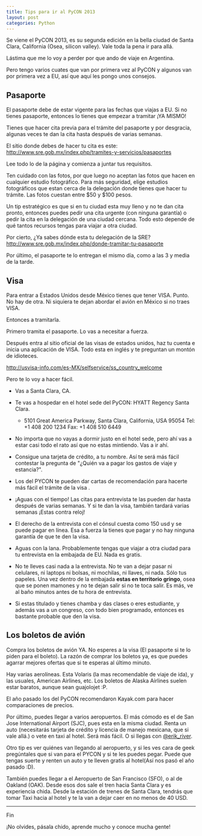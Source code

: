 ```yaml
---
title: Tips para ir al PyCON 2013
layout: post
categories: Python
---
```


Se viene el PyCON 2013, es su segunda edición en la bella ciudad de Santa
Clara, California (Osea, silicon valley). Vale toda la pena ir para allá.

Lástima que me lo voy a perder por que ando de viaje en Argentina.

Pero tengo varios cuates que van por primera vez al PyCON y algunos van por
primera vez a EU, así que aquí les pongo unos consejos.


## Pasaporte

El pasaporte debe de estar vigente para las fechas que viajas a EU. Si no
tienes pasaporte, entonces lo tienes que empezar a tramitar ¡YA MISMO!

Tienes que hacer cita previa para el trámite del pasaporte y por desgracia,
algunas veces te dan la cita hasta después de varias semanas.

El sitio donde debes de hacer tu cita es este: <http://www.sre.gob.mx/index.php/tramites-y-servicios/pasaportes>

Lee todo lo de la página y comienza a juntar tus requisitos.

Ten cuidado con las fotos, por que luego no aceptan las fotos que hacen en
cualquier estudio fotográfico. Para más seguridad, elige estudios fotográficos
que estan cerca de la delegación donde tienes que hacer tu trámite. Las fotos
cuestan entre $50 y $100 pesos.

Un tip estratégico es que si en tu ciudad esta muy lleno y no te dan cita
pronto, entonces puedes pedir una cita urgente (con ninguna garantía) o pedir
la cita en la delegación de una ciudad cercana. Todo esto depende de qué
tantos recursos tengas para viajar a otra ciudad.

Por cierto, ¿Ya sabes dónde esta tu delegación de la SRE?
<http://www.sre.gob.mx/index.php/donde-tramitar-tu-pasaporte>

Por último, el pasaporte te lo entregan el mismo día, como a las 3 y media de
la tarde.

## Visa

Para entrar a Estados Unidos desde México tienes que tener VISA. Punto. No hay
de otra. Ni siquiera te dejan abordar el avión en México si no traes VISA.

Entonces a tramitarla.

Primero tramita el pasaporte. Lo vas a necesitar a fuerza.

Después entra al sitio oficial de las visas de estados unidos, haz tu cuenta e
inicia una aplicación de VISA. Todo esta en inglés y te preguntan un montón de
idioteces.

<http://usvisa-info.com/es-MX/selfservice/ss_country_welcome>

Pero te lo voy a hacer fácil.

* Vas a Santa Clara, CA.
* Te vas a hospedar en el hotel sede del PyCON: HYATT Regency Santa Clara.
  * 5101 Great America Parkway,
  Santa Clara, California, USA 95054
  Tel: +1 408 200 1234    Fax: +1 408 510 6449

* No importa que no vayas a dormir justo en el hotel sede, pero ahí vas a
estar casi todo el rato así que no estas mintiendo. Vas a ir ahí.

* Consigue una tarjeta de crédito, a tu nombre. Así te será más fácil
contestar la pregunta de "¿Quién va a pagar los gastos de viaje y
estancia?".

* Los del PYCON te pueden dar cartas de recomendación para hacerte más fácil
el trámite de la visa .

* ¡Aguas con el tiempo! Las citas para entrevista te las pueden dar hasta
después de varias semanas. Y si te dan la visa, también tardará varias
semanas ¡Estas contra reloj!

* El derecho de la entrevista con el cónsul cuesta como 150 usd y se puede
pagar en línea. Esa a fuerza la tienes que pagar y no hay ninguna garantía
de que te den la visa.

* Aguas con la lana. Probablemente tengas que viajar a otra ciudad para tu
entrevista en la embajada de EU. Nada es gratis.

* No te lleves casi nada a la entrevista. No te van a dejar pasar ni
celulares, ni laptops ni bolsas, ni mochilas, ni llaves, ni nada. Sólo tus
papeles. Una vez dentro de la embajada **estas en territorio gringo**, osea
que se ponen mamones y no te dejan salir si no te toca salir. Es más, ve al
baño minutos antes de tu hora de entrevista.

* Si estas titulado y tienes chamba y das clases o eres estudiante, y además
vas a un congreso, con todo bien programado, entonces es bastante probable que
den la visa.

## Los boletos de avión

Compra los boletos de avión YA. No esperes a la visa (El pasaporte si te lo
piden para el boleto). La razón de comprar los boletos ya, es que puedes
agarrar mejores ofertas que si te esperas al último minuto.

Hay varias aerolíneas. Esta Volaris (la mas recomendable de viaje de ida), y
las usuales, American Airlines, etc. Los boletos de Alaska Airlines suelen
estar baratos, aunque sean guajolojet :P.

El año pasado los del PyCON recomendaron Kayak.com para hacer comparaciones de
precios.

Por último, puedes llegar a varios aeropuertos. El más cómodo es el de San
Jose International Airport (SJC), pues esta en la misma ciudad. Renta un auto
(necesitarás tarjeta de crédito y licencia de manejo mexicana, que si  vale
allá.) o vete en taxi al hotel. Será más fácil. O si llegas con
[@erik_river](https://twitter.com/erik_river).

Otro tip es ver quiénes van llegando al aeropuerto, y si les ves cara de geek
pregúntales que si van para el PYCON y si te les puedes pegar. Puede que
tengas suerte y renten un auto y te lleven gratis al hotel(Así nos pasó el año
pasado :D).

También puedes llegar a el Aeropuerto de San Francisco (SFO), o al de Oakland
(OAK). Desde esos dos sale el tren hacia  Santa Clara y es experiencia chida.
Desde la estación de trenes de Santa Clara, tendrás que tomar Taxi hacia al
hotel y te la van a dejar caer en no menos de 40 USD.

----
Fin

¡No olvides, pásala chido, aprende mucho y conoce mucha gente!

